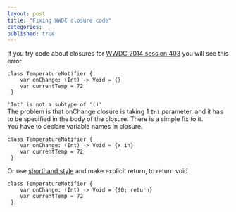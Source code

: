 ```yaml
---
layout: post
title: "Fixing WWDC closure code"
categories:
published: true
---
```


If you try code about closures for [WWDC 2014 session 403](https://developer.apple.com/videos/wwdc/2014/?include=403#403) you will see this error  

```objc
class TemperatureNotifier {    var onChange: (Int) -> Void = {}    var currentTemp = 72 }```  
`'Int' is not a subtype of '()'`  
The problem is that onChange closure is taking 1 `Int` parameter, and it has to be specified in the body of the closure. There is a simple fix to it.    
You have to declare variable names in closure.

```objc
class TemperatureNotifier {    var onChange: (Int) -> Void = {x in}    var currentTemp = 72 }```  Or use [shorthand style](https://developer.apple.com/library/prerelease/mac/documentation/Swift/Conceptual/Swift_Programming_Language/Closures.html) and make explicit return, to return void
```objc
class TemperatureNotifier {    var onChange: (Int) -> Void = {$0; return}    var currentTemp = 72 }```  
